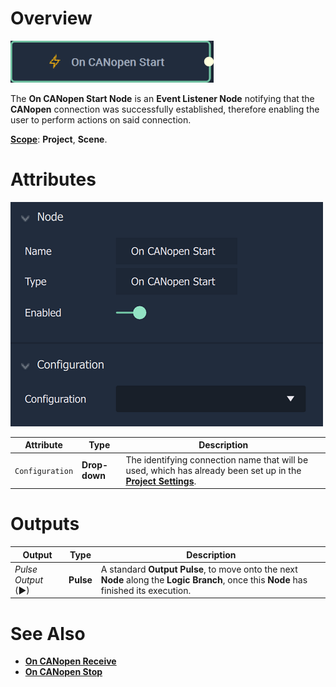 # Overview

![The On CANopen Start Node.](../../../../.gitbook/assets/oncanopenstart.png)

The **On CANopen Start Node** is an **Event Listener Node** notifying that the **CANopen** connection was successfully established, therefore enabling the user to perform actions on said connection. 

[**Scope**](../overview.md#scopes): **Project**, **Scene**.

# Attributes

![The On CANopen Start Node Attributes.](../../../../.gitbook/assets/oncanopenstartatts.png)

|Attribute|Type|Description|
|---|---|---|
|`Configuration`|**Drop-down**|The identifying connection name that will be used, which has already been set up in the [**Project Settings**](../../../../modules/project-settings/CANopen.md).|


# Outputs

|Output|Type|Description|
|---|---|---|
|*Pulse Output* (►)|**Pulse**|A standard **Output Pulse**, to move onto the next **Node** along the **Logic Branch**, once this **Node** has finished its execution.|

# See Also

* [**On CANopen Receive**](oncanopenreceive.md)
* [**On CANopen Stop**](oncanopenstop.md)
  

